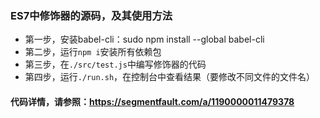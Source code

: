 ### ES7中修饰器的源码，及其使用方法
+ 第一步，安装babel-cli：sudo npm install --global babel-cli
+ 第二步，运行`npm i`安装所有依赖包
+ 第三步，在`./src/test.js`中编写修饰器的代码
+ 第四步，运行`./run.sh`，在控制台中查看结果（要修改不同文件的文件名）

#### 代码详情，请参照：https://segmentfault.com/a/1190000011479378